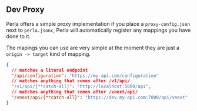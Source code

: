 ## Dev Proxy

Perla offers a simple proxy implementation if you place a `proxy-config.json` next to `perla.jsonc`, Perla will automatically register any mappings you have done to it.

The mapings you can use are very simple at the moment they are just a `origin -> target` kind of mapping.

```json
{
  // matches a literal endpoint
  "/api/configuration": "https://my-api.com/configuration"
  // matches anything that comes after /v1/api/
  "/v1/api/{**catch-all}": "http://localhost:5000/api",
  // matches anything that comes after /vnext/api/
  "/vnext/api/{**catch-all}": "https://dev.my-api.com:7000/api/vnext"
}
```
